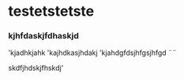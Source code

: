 # testetstetste


### kjhfdaskjfdhaskjd
'kjadhkjahk
'kajhdkasjhdakj
'kjahdgfdsjhfgsjhfgd
¨¨

skdfjhdskjfhskdj'